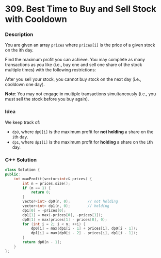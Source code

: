 # 309. Best Time to Buy and Sell Stock with Cooldown

### Description

You are given an array `prices` where `prices[i]` is the price of a given stock on the ith day.

Find the maximum profit you can achieve. You may complete as many transactions as you like (i.e., buy one and sell one share of the stock multiple times) with the following restrictions:

After you sell your stock, you cannot buy stock on the next day (i.e., cooldown one day).

**Note**: You may not engage in multiple transactions simultaneously (i.e., you must sell the stock before you buy again).

### Idea

We keep track of:
- `dp0`, where `dp0[i]` is the maximum profit for **not holding** a share on the `i`th day.
- `dp1`, where `dp1[i]` is the maximum profit for **holding** a share on the `i`th day.

### C++ Solution

```cpp
class Solution {
public:
    int maxProfit(vector<int>& prices) {
        int n = prices.size();
        if (n == 1) {
            return 0;
        }
        vector<int> dp0(n, 0);        // not holding
        vector<int> dp1(n, 0);        // holding
        dp1[0] = -prices[0];
        dp1[1] = max(-prices[0], -prices[1]);
        dp0[1] = max(prices[1] - prices[0], 0);
        for (int i = 2; i < n; ++i) {
            dp0[i] = max(dp1[i - 1] + prices[i], dp0[i - 1]);
            dp1[i] = max(dp0[i - 2] - prices[i], dp1[i - 1]);
        }
        return dp0[n - 1];        
    }
};
```
